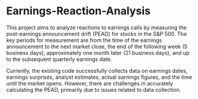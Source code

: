 # Earnings-Reaction-Analysis

This project aims to analyze reactions to earnings calls by measuring the post-earnings announcement drift (PEAD) for stocks in the S&P 500. The key periods for measurement are from the time of the earnings announcement to the next market close, the end of the following week (5 business days), approximately one month later (21 business days), and up to the subsequent quarterly earnings date. 

Currently, the existing code successfully collects data on earnings dates, earnings surprises, analyst estimates, actual earnings figures, and the time until the market opens. However, there are challenges in accurately calculating the PEAD, primarily due to issues related to data collection.
